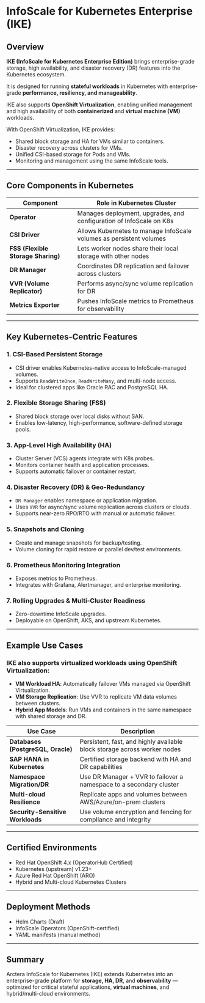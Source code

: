 # InfoScale for Kubernetes Enterprise (IKE)

##  Overview

**IKE (InfoScale for Kubernetes Enterprise Edition)** brings enterprise-grade storage, high availability, and disaster recovery (DR) features into the Kubernetes ecosystem.

It is designed for running **stateful workloads** in Kubernetes with enterprise-grade **performance, resiliency, and manageability**.

IKE also supports **OpenShift Virtualization**, enabling unified management and high availability of both **containerized** and **virtual machine (VM)** workloads.

With OpenShift Virtualization, IKE provides:
- Shared block storage and HA for VMs similar to containers.
- Disaster recovery across clusters for VMs.
- Unified CSI-based storage for Pods and VMs.
- Monitoring and management using the same InfoScale tools.

---

##  Core Components in Kubernetes

| Component                  | Role in Kubernetes Cluster                                          |
|---------------------------|----------------------------------------------------------------------|
| **Operator**              | Manages deployment, upgrades, and configuration of InfoScale on K8s |
| **CSI Driver**            | Allows Kubernetes to manage InfoScale volumes as persistent volumes |
| **FSS (Flexible Storage Sharing)** | Lets worker nodes share their local storage with other nodes          |
| **DR Manager**            | Coordinates DR replication and failover across clusters             |
| **VVR (Volume Replicator)** | Performs async/sync volume replication for DR                    |
| **Metrics Exporter**      | Pushes InfoScale metrics to Prometheus for observability            |

---

##  Key Kubernetes-Centric Features

### 1. CSI-Based Persistent Storage
- CSI driver enables Kubernetes-native access to InfoScale-managed volumes.
- Supports `ReadWriteOnce`, `ReadWriteMany`, and multi-node access.
- Ideal for clustered apps like Oracle RAC and PostgreSQL HA.

### 2. Flexible Storage Sharing (FSS)
- Shared block storage over local disks without SAN.
- Enables low-latency, high-performance, software-defined storage pools.

### 3. App-Level High Availability (HA)
- Cluster Server (VCS) agents integrate with K8s probes.
- Monitors container health and application processes.
- Supports automatic failover or container restart.

### 4. Disaster Recovery (DR) & Geo-Redundancy
- `DR Manager` enables namespace or application migration.
- Uses `VVR` for async/sync volume replication across clusters or clouds.
- Supports near-zero RPO/RTO with manual or automatic failover.

### 5. Snapshots and Cloning
- Create and manage snapshots for backup/testing.
- Volume cloning for rapid restore or parallel dev/test environments.

### 6. Prometheus Monitoring Integration
- Exposes metrics to Prometheus.
- Integrates with Grafana, Alertmanager, and enterprise monitoring.

### 7. Rolling Upgrades & Multi‑Cluster Readiness
- Zero-downtime InfoScale upgrades.
- Deployable on OpenShift, AKS, and upstream Kubernetes.

---

##  Example Use Cases

### IKE also supports virtualized workloads using OpenShift Virtualization:

- **VM Workload HA**: Automatically failover VMs managed via OpenShift Virtualization.
- **VM Storage Replication**: Use VVR to replicate VM data volumes between clusters.
- **Hybrid App Models**: Run VMs and containers in the same namespace with shared storage and DR.

| Use Case                              | Description                                                                 |
|--------------------------------------|-----------------------------------------------------------------------------|
| **Databases (PostgreSQL, Oracle)**   | Persistent, fast, and highly available block storage across worker nodes    |
| **SAP HANA in Kubernetes**           | Certified storage backend with HA and DR capabilities                       |
| **Namespace Migration/DR**           | Use DR Manager + VVR to failover a namespace to a secondary cluster         |
| **Multi-cloud Resilience**           | Replicate apps and volumes between AWS/Azure/on-prem clusters               |
| **Security-Sensitive Workloads**     | Use volume encryption and fencing for compliance and integrity              |

---

##  Certified Environments

- Red Hat OpenShift 4.x (OperatorHub Certified)
- Kubernetes (upstream) v1.23+
- Azure Red Hat OpenShift (ARO)
- Hybrid and Multi-cloud Kubernetes Clusters

---

##  Deployment Methods

- Helm Charts (Draft)
- InfoScale Operators (OpenShift-certified)
- YAML manifests (manual method)

---

##  Summary

Arctera InfoScale for Kubernetes (IKE) extends Kubernetes into an enterprise-grade platform for **storage, HA, DR**, and **observability** — optimized for critical stateful applications, **virtual machines**, and hybrid/multi-cloud environments.
